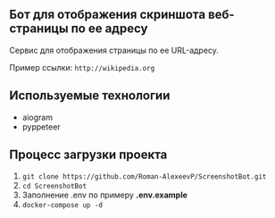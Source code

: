 ## Бот для отображения скриншота веб-страницы по ее адресу

Сервис для отображения страницы по ее URL-адресу. 

Пример ссылки: `http://wikipedia.org`
## Используемые технологии

- aiogram
- pyppeteer

## Процесс загрузки проекта

1. `git clone https://github.com/Roman-AlexeevP/ScreenshotBot.git`
2. `cd ScreenshotBot`
3. Заполнение .env по примеру **.env.example**
4. `docker-compose up -d`